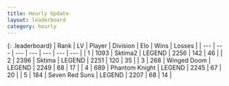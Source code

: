 ```yaml
---
title: Hourly Update
layout: leaderboard
category: hourly
---
```


{: .leaderboard}
| Rank | LV | Player | Division | Elo | Wins | Losses |
| --- | --- | --- | --- | --- | --- | --- |
| <span data-change="0">1</span> | 1093 | <span title="ID: 402846">Sktima2</span> | LEGEND | <span data-change="-12">2256</span> | <span data-change="1">142</span> | <span data-change="1">46</span> |
| <span data-change="0">2</span> | 2396 | <span title="ID: 353063">Sktima</span> | LEGEND | <span data-change="-16">2251</span> | <span data-change="3">120</span> | <span data-change="2">35</span> |
| <span data-change="0">3</span> | 268 | <span title="ID: 744396">Winged Doom</span> | LEGEND | <span data-change="0">2249</span> | <span data-change="0">68</span> | <span data-change="0">17</span> |
| <span data-change="0">4</span> | 689 | <span title="ID: 742939">Phantom Knight</span> | LEGEND | <span data-change="0">2245</span> | <span data-change="0">67</span> | <span data-change="0">20</span> |
| <span data-change="0">5</span> | 184 | <span title="ID: 670324">Seven Red Suns</span> | LEGEND | <span data-change="0">2207</span> | <span data-change="0">68</span> | <span data-change="0">14</span> |